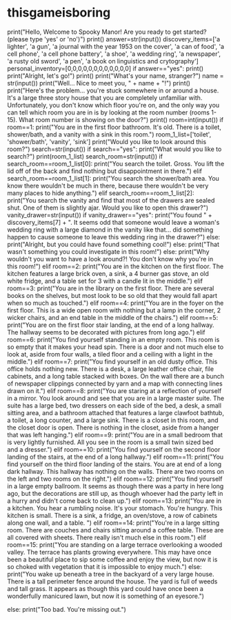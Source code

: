 # thisgameisboring

print("Hello, Welcome to Spooky Manor! Are you ready to get started? (please type 'yes' or 'no')")
print()
answer=str(input())
discovery_items=['a lighter', 'a gun', 'a journal with the year 1953 on the cover', 'a can of food', 'a cell phone', 'a cell phone battery', 'a shoe', 'a wedding ring', 'a newspaper', 'a rusty old sword', 'a pen', 'a book on linguistics and crytography']
personal_inventory=[0,0,0,0,0,0,0,0,0,0,0,0]
if answer=="yes":
    print()
    print("Alright, let's go!")
    print()
    print("What's your name, stranger?")
    name = str(input())
    print("Well... Nice to meet you, " + name + "!")
    print()
    print("Here's the problem... you're stuck somewhere in or around a house.  It's a large three story house that you are completely unfamiliar with.  Unfortunately, you don't know which floor you're on, and the only way you can tell which room you are in is by looking at the room number (rooms 1-15).  What room number is showing on the door?")
    print()
    room=int(input())
    if room==1:
      print("You are in the first floor bathroom.  It's old.  There is a toilet, shower/bath, and a vanity with a sink in this room.")
      room_1_list=['toilet', 'shower/bath', 'vanity', 'sink']
      print("Would you like to look around this room?")
      search=str(input())
      if search=="yes":
        print("What would you like to search?")
        print(room_1_list)
        search_room=str(input())
        if search_room==room_1_list[0]:
          print("You search the toilet.  Gross.  You lift the lid off of the back and find nothing but disappointment in there.")
        elif search_room==room_1_list[1]:
          print("You search the shower/bath area.  You know there wouldn't be much in there, because there wouldn't be very many places to hide anything.")
        elif search_room==room_1_list[2]:
          print("You search the vanity and find that most of the drawers are sealed shut.  One of them is slightly ajar.  Would you like to open this drawer?")
          vanity_drawer=str(input())
          if vanity_drawer=="yes":
            print("You found " + discovery_items[7] + ".  It seems odd that someone would leave a woman's wedding ring with a large diamond in the vanity like that... did something happen to cause someone to leave this wedding ring in the drawer?")
          else:
              print("Alright, but you could have found something cool!")
        else: 
          print("That wasn't something you could investigate in this room!")
      else:
        print("Why wouldn't you want to have a look around?!  You don't know why you're in this room!")
    elif room==2:
      print("You are in the kitchen on the first floor.  The kitchen features a large brick oven, a sink, a 4 burner gas stove, an old white fridge, and a table set for 3 with a candle lit in the middle.")
    elif room==3: 
      print("You are in the library on the first floor.  There are several books on the shelves, but most look to be so old that they would fall apart when so much as touched.")
    elif room==4:
      print("You are in the foyer on the first floor.  This is a wide open room with nothing but a lamp in the corner, 2 wicker chairs, and an end table in the middle of the chairs.")
    elif room==5:
      print("You are on the first floor stair landing, at the end of a long hallway.  The hallway seems to be decorated with pictures from long ago.")
    elif room==6:
      print("You find yourself standing in an empty room.  This room is so empty that it makes your head spin.  There is a door and not much else to look at, aside from four walls, a tiled floor and a ceiling with a light in the middle.")
    elif room==7:
      print("You find yourself in an old dusty office.  This office holds nothing new.  There is a desk, a large leather office chair, file cabinets, and a long table stacked with boxes.  On the wall there are a bunch of newspaper clippings connected by yarn and a map with connecting lines drawn on it.")
    elif room==8:
      print("You are staring at a reflection of yourself in a mirror.  You look around and see that you are in a large master suite.  The suite has a large bed, two dressers on each side of the bed, a desk, a small sitting area, and a bathroom attached that features a large clawfoot bathtub, a toilet, a long counter, and a large sink.  There is a closet in this room, and the closet door is open.  There is nothing in the closet, aside from a hanger that was left hanging.")
    elif room==9:
      print("You are in a small bedroom that is very lightly furnished.  All you see in the room is a small twin sized bed and a dresser.")
    elif room==10:
      print("You find yourself on the second floor landing of the stairs, at the end of a long hallway.")
    elif room==11:
      print("You find yourself on the third floor landing of the stairs.  You are at end of a long dark hallway.  This hallway has nothing on the walls.  There are two rooms on the left and two rooms on the right.")
    elif room==12:
      print("You find yourself in a large empty ballroom.  It seems as though there was a party in here long ago, but the decorations are still up, as though whoever had the party left in a hurry and didn't come back to clean up.")
    elif room==13:
      print("You are in a kitchen.  You hear a rumbling noise.  It's your stomach.  You're hungry.  This kitchen is small.  There is a sink, a fridge, an oven/stove, a row of cabinets along one wall, and a table. ")
    elif room==14:
      print("You're in a large sitting room.  There are couches and chairs sitting around a coffee table.  These are all covered with sheets.  There really isn't much else in this room.")
    elif room==15: 
      print("You are standing on a large terrace overlooking a wooded valley.  The terrace has plants growing everywhere.  This may have once been a beautiful place to sip some coffee and enjoy the view, but now it is so choked with vegetation that it is impossible to enjoy much.")
    else: 
      print("You wake up beneath a tree in the backyard of a very large house.  There is a tall perimeter fence around the house.  The yard is full of weeds and tall grass.  It appears as though this yard could have once been a wonderfully manicured lawn, but now it is something of an eyesore.")
    
    
else:
    print("Too bad.  You're missing out.")
